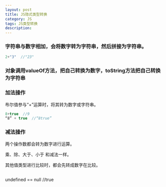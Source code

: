 ```yaml
---
layout: post
title: JS隐式类型转换
category: JS
tags: JS类型转换
description: 
---
```


### 字符串与数字相加，会将数字转为字符串，然后拼接为字符串。
```js
2+"3"  //"23"
```

### 对象调用valueOf方法，把自己转换为数字，toString方法把自己转换为字符串

### 加法操作
布尔值参与“+”运算时，将其转为数字或字符串。
```js
8+true  //9
“8” + true  //“8true”
```

### 减法操作
两个操作数都会转为数字进行运算。

乘、除、大于、小于 和减法一样。

其他值类型进行比较时，都会先转成数字在比较。

## 
undefined == null  //true

